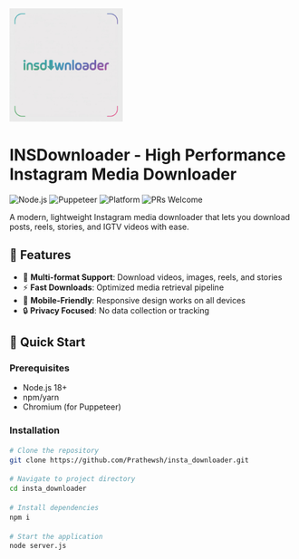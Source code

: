 <img src="public/logo.jpeg" alt="Logo" width="200">

# INSDownloader - High Performance Instagram Media Downloader

![Node.js](https://img.shields.io/badge/Node.js-18%2B-green?logo=node.js)
![Puppeteer](https://img.shields.io/badge/Puppeteer-Stealth-blue)
![Platform](https://img.shields.io/badge/Platform-Web%20App-brightgreen)
![PRs Welcome](https://img.shields.io/badge/PRs-welcome-brightgreen.svg)

A modern, lightweight Instagram media downloader that lets you download posts, reels, stories, and IGTV videos with ease.

## 🌟 Features

- 🎯 **Multi-format Support**: Download videos, images, reels, and stories
- ⚡ **Fast Downloads**: Optimized media retrieval pipeline
- 📱 **Mobile-Friendly**: Responsive design works on all devices
- 🔒 **Privacy Focused**: No data collection or tracking

## 🚀 Quick Start

### Prerequisites
- Node.js 18+
- npm/yarn
- Chromium (for Puppeteer)

### Installation
```bash
# Clone the repository
git clone https://github.com/Prathewsh/insta_downloader.git

# Navigate to project directory
cd insta_downloader

# Install dependencies
npm i

# Start the application
node server.js